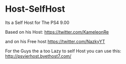 # Host-SelfHost

Its a Self Host for The PS4 9.00

Based on his Host: https://twitter.com/KameleonRe

and on his Free host https://twitter.com/NazkyYT

For the Guys the a too Lazy to self Host you can use this:
          http://psvierhost.byethost7.com/
